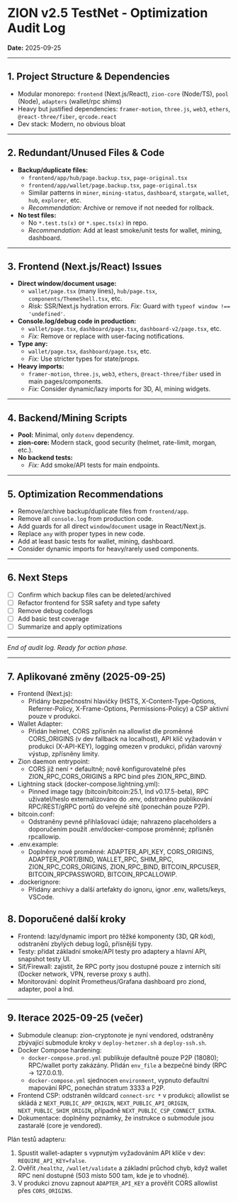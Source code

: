 # ZION v2.5 TestNet - Optimization Audit Log
**Date:** 2025-09-25

---

## 1. Project Structure & Dependencies
- Modular monorepo: `frontend` (Next.js/React), `zion-core` (Node/TS), `pool` (Node), `adapters` (wallet/rpc shims)
- Heavy but justified dependencies: `framer-motion`, `three.js`, `web3`, `ethers`, `@react-three/fiber`, `qrcode.react`
- Dev stack: Modern, no obvious bloat

---

## 2. Redundant/Unused Files & Code
- **Backup/duplicate files:**
  - `frontend/app/hub/page.backup.tsx`, `page-original.tsx`
  - `frontend/app/wallet/page.backup.tsx`, `page-original.tsx`
  - Similar patterns in `miner`, `mining-status`, `dashboard`, `stargate`, `wallet`, `hub`, `explorer`, etc.
  - *Recommendation:* Archive or remove if not needed for rollback.
- **No test files:**
  - No `*.test.ts(x)` or `*.spec.ts(x)` in repo.
  - *Recommendation:* Add at least smoke/unit tests for wallet, mining, dashboard.

---

## 3. Frontend (Next.js/React) Issues
- **Direct window/document usage:**
  - `wallet/page.tsx` (many lines), `hub/page.tsx`, `components/ThemeShell.tsx`, etc.
  - *Risk:* SSR/Next.js hydration errors. *Fix:* Guard with `typeof window !== 'undefined'`.
- **Console.log/debug code in production:**
  - `wallet/page.tsx`, `dashboard/page.tsx`, `dashboard-v2/page.tsx`, etc.
  - *Fix:* Remove or replace with user-facing notifications.
- **Type any:**
  - `wallet/page.tsx`, `dashboard/page.tsx`, etc.
  - *Fix:* Use stricter types for state/props.
- **Heavy imports:**
  - `framer-motion`, `three.js`, `web3`, `ethers`, `@react-three/fiber` used in main pages/components.
  - *Fix:* Consider dynamic/lazy imports for 3D, AI, mining widgets.

---

## 4. Backend/Mining Scripts
- **Pool:** Minimal, only `dotenv` dependency.
- **zion-core:** Modern stack, good security (helmet, rate-limit, morgan, etc.).
- **No backend tests:**
  - *Fix:* Add smoke/API tests for main endpoints.

---

## 5. Optimization Recommendations
- Remove/archive backup/duplicate files from `frontend/app`.
- Remove all `console.log` from production code.
- Add guards for all direct `window`/`document` usage in React/Next.js.
- Replace `any` with proper types in new code.
- Add at least basic tests for wallet, mining, dashboard.
- Consider dynamic imports for heavy/rarely used components.

---

## 6. Next Steps
- [ ] Confirm which backup files can be deleted/archived
- [ ] Refactor frontend for SSR safety and type safety
- [ ] Remove debug code/logs
- [ ] Add basic test coverage
- [ ] Summarize and apply optimizations

---

*End of audit log. Ready for action phase.*

---

## 7. Aplikované změny (2025-09-25)
- Frontend (Next.js):
  - Přidány bezpečnostní hlavičky (HSTS, X-Content-Type-Options, Referrer-Policy, X-Frame-Options, Permissions-Policy) a CSP aktivní pouze v produkci.
- Wallet Adapter:
  - Přidán helmet, CORS zpřísněn na allowlist dle proměnné CORS_ORIGINS (v dev fallback na localhost),
    API klíč vyžadován v produkci (X-API-KEY), logging omezen v produkci, přidán varovný výstup, zpřísněny limity.
- Zion daemon entrypoint:
  - CORS již není `*` defaultně; nově konfigurovatelné přes ZION_RPC_CORS_ORIGINS a RPC bind přes ZION_RPC_BIND.
- Lightning stack (docker-compose.lightning.yml):
  - Pinned image tagy (bitcoin/bitcoin:25.1, lnd v0.17.5-beta), RPC uživatel/heslo externalizováno do .env, odstraněno publikování RPC/REST/gRPC portů do veřejné sítě (ponechán pouze P2P).
- bitcoin.conf:
  - Odstraněny pevné přihlašovací údaje; nahrazeno placeholders a doporučením použít .env/docker-compose proměnné; zpřísněn rpcallowip.
- .env.example:
  - Doplněny nové proměnné: ADAPTER_API_KEY, CORS_ORIGINS, ADAPTER_PORT/BIND, WALLET_RPC, SHIM_RPC, ZION_RPC_CORS_ORIGINS, ZION_RPC_BIND, BITCOIN_RPCUSER, BITCOIN_RPCPASSWORD, BITCOIN_RPCALLOWIP.
- .dockerignore:
  - Přidány archivy a další artefakty do ignoru, ignor .env, wallets/keys, VSCode.

## 8. Doporučené další kroky
- Frontend: lazy/dynamic import pro těžké komponenty (3D, QR kód), odstranění zbylých debug logů, přísnější typy.
- Testy: přidat základní smoke/API testy pro adaptery a hlavní API, snapshot testy UI.
- Síť/Firewall: zajistit, že RPC porty jsou dostupné pouze z interních sítí (Docker network, VPN, reverse proxy s auth).
- Monitorování: doplnit Prometheus/Grafana dashboard pro ziond, adapter, pool a lnd.

---

## 9. Iterace 2025-09-25 (večer)
- Submodule cleanup: zion-cryptonote je nyní vendored, odstraněny zbývající submodule kroky v `deploy-hetzner.sh` a `deploy-ssh.sh`.
- Docker Compose hardening:
  - `docker-compose.prod.yml` publikuje defaultně pouze P2P (18080); RPC/wallet porty zakázány. Přidán `env_file` a bezpečné bindy (RPC -> 127.0.0.1).
  - `docker-compose.yml` sjednocen `environment`, vypnuto defaultní mapování RPC, ponechán stratum 3333 a P2P.
- Frontend CSP: odstraněn wildcard `connect-src *` v produkci; allowlist se skládá z `NEXT_PUBLIC_APP_ORIGIN`, `NEXT_PUBLIC_API_ORIGIN`, `NEXT_PUBLIC_SHIM_ORIGIN`, případně `NEXT_PUBLIC_CSP_CONNECT_EXTRA`.
- Dokumentace: doplněny poznámky, že instrukce o submodule jsou zastaralé (core je vendored).

Plán testů adapteru:
1) Spustit wallet-adapter s vypnutým vyžadováním API klíče v dev: `REQUIRE_API_KEY=false`.
2) Ověřit `/healthz`, `/wallet/validate` a základní průchod chyb, když wallet RPC není dostupné (503 místo 500 tam, kde je to vhodné).
3) V produkci znovu zapnout `ADAPTER_API_KEY` a prověřit CORS allowlist přes `CORS_ORIGINS`.
